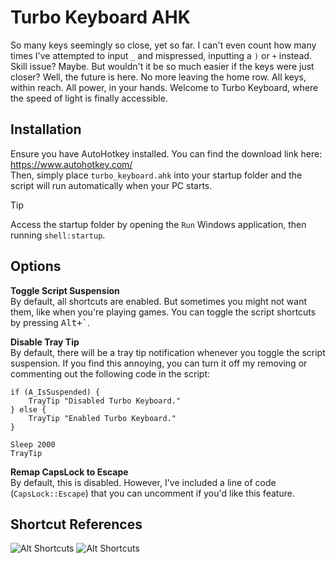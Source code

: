 # Turbo Keyboard AHK
So many keys seemingly so close, yet so far. I can't even count how many times I've attempted to input `_` and mispressed, inputting a `)` or `+` instead. Skill issue? Maybe. But wouldn't it be so much easier if the keys were just closer? Well, the future is here. No more leaving the home row. All keys, within reach. All power, in your hands. Welcome to Turbo Keyboard, where the speed of light is finally accessible.

## Installation
Ensure you have AutoHotkey installed. You can find the download link here: https://www.autohotkey.com/ \
Then, simply place `turbo_keyboard.ahk` into your startup folder and the script will run automatically when your PC starts.
> [!TIP]
> Access the startup folder by opening the `Run` Windows application, then running `shell:startup`.

## Options
**Toggle Script Suspension**\
By default, all shortcuts are enabled. But sometimes you might not want them, like when you're playing games. You can toggle the script shortcuts by pressing <kbd>Alt+`</kbd>.

**Disable Tray Tip**\
By default, there will be a tray tip notification whenever you toggle the script suspension. If you find this annoying, you can turn it off my removing or commenting out the following code in the script:

```autohotkey
if (A_IsSuspended) {
    TrayTip "Disabled Turbo Keyboard."
} else {
    TrayTip "Enabled Turbo Keyboard."
}

Sleep 2000
TrayTip
```

**Remap CapsLock to Escape**\
By default, this is disabled. However, I've included a line of code (`CapsLock::Escape`) that you can uncomment if you'd like this feature.

## Shortcut References
![Alt Shortcuts](https://i.imgur.com/qPIbHO5.png)
![Alt Shortcuts](https://i.imgur.com/LYbPH89.png)
